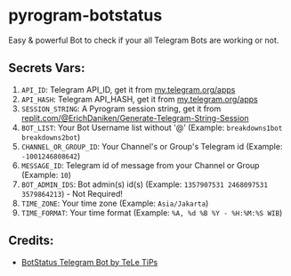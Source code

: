 # pyrogram-botstatus
Easy & powerful Bot to check if your all Telegram Bots are working or not.

## Secrets Vars:
1. `API_ID`: Telegram API_ID, get it from [my.telegram.org/apps](my.telegram.org/apps)
2. `API_HASH`: Telegram API_HASH, get it from [my.telegram.org/apps](my.telegram.org/apps)
3. `SESSION_STRING`: A Pyrogram session string, get it from [replit.com/@ErichDaniken/Generate-Telegram-String-Session](replit.com/@ErichDaniken/Generate-Telegram-String-Session)
4. `BOT_LIST`: Your Bot Username list without '@' (Example: `breakdowns1bot breakdowns2bot`)
5. `CHANNEL_OR_GROUP_ID`: Your Channel's or Group's Telegram id (Example: `-1001246808642`)
6. `MESSAGE_ID`: Telegram id of message from your Channel or Group (Example: `10`)
7. `BOT_ADMIN_IDS`: Bot admin(s) id(s) (Example: `1357907531 2468097531 3579864213`) - Not Required!
8. `TIME_ZONE`: Your time zone (Example: `Asia/Jakarta`)
9. `TIME_FORMAT`: Your time format (Example: `%A, %d %B %Y - %H:%M:%S WIB`)

## Credits:
- [BotStatus Telegram Bot by TeLe TiPs](https://github.com/teletips/Powerful_BotStatus-TeLeTiPs)
